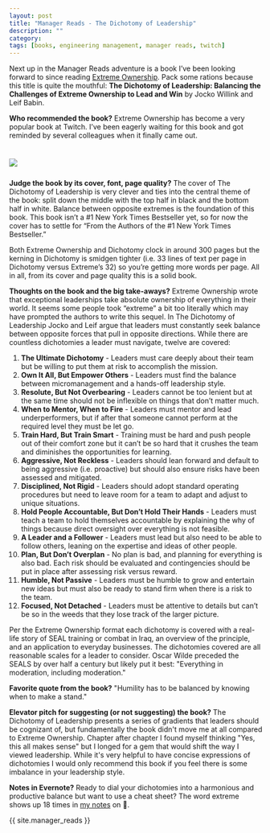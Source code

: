 ```yaml
---
layout: post
title: "Manager Reads - The Dichotomy of Leadership"
description: ""
category: 
tags: [books, engineering management, manager reads, twitch]
---
```


Next up in the Manager Reads adventure is a book I’ve been looking forward to since reading [Extreme Ownership][3]. Pack some rations because this title is quite the mouthful: **The Dichotomy of Leadership: Balancing the Challenges of Extreme Ownership to Lead and Win** by Jocko Willink and Leif Babin.

**Who recommended the book?** Extreme Ownership has become a very popular book at Twitch. I’ve been eagerly waiting for this book and got reminded by several colleagues when it finally came out. 

<div>
    <img class="rounded-corners" style="max-width: 360px; border: 1px; margin-top: 24px;" src="{{ site.images2018 }}/12-22/dichotomy-leadership.png"/>
    <p class="caption-text" style="line-height: 1.5em; margin-bottom: 24px;"><strong></strong></p>
</div>

**Judge the book by its cover, font, page quality?** The cover of The Dichotomy of Leadership is very clever and ties into the central theme of the book: split down the middle with the top half in black and the bottom half in white. Balance between opposite extremes is the foundation of this book. This book isn’t a #1 New York Times Bestseller yet, so for now the cover has to settle for “From the Authors of the #1 New York Times Bestseller.”

Both Extreme Ownership and Dichotomy clock in around 300 pages but the kerning in Dichotomy is smidgen tighter (i.e. 33 lines of text per page in Dichotomy versus Extreme’s 32) so you’re getting more words per page. All in all, from its cover and page quality this is a solid book.

**Thoughts on the book and the big take-aways?** Extreme Ownership wrote that exceptional leaderships take absolute ownership of everything in their world. It seems some people took “extreme” a bit too literally which may have prompted the authors to write this sequel. In The Dichotomy of Leadership Jocko and Leif argue that leaders must constantly seek balance between opposite forces that pull in opposite directions. While there are countless dichotomies a leader must navigate, twelve are covered:

1. **The Ultimate Dichotomy** - Leaders must care deeply about their team but be willing to put them at risk to accomplish the mission.
1. **Own It All, But Empower Others** - Leaders must find the balance between micromanagement and a hands-off leadership style.
1. **Resolute, But Not Overbearing** - Leaders cannot be too lenient but at the same time should not be inflexible on things that don’t matter much.
1. **When to Mentor, When to Fire** - Leaders must mentor and lead underperformers, but if after that someone cannot perform at the required level they must be let go.
1. **Train Hard, But Train Smart** - Training must be hard and push people out of their comfort zone but it can’t be so hard that it crushes the team and diminishes the opportunities for learning.
1. **Aggressive, Not Reckless** -  Leaders should lean forward and default to being aggressive (i.e. proactive) but should also ensure risks have been assessed and mitigated.
1. **Disciplined, Not Rigid** - Leaders should adopt standard operating procedures but need to leave room for a team to adapt and adjust to unique situations.
1. **Hold People Accountable, But Don’t Hold Their Hands** - Leaders must teach a team to hold themselves accountable by explaining the why of things because direct oversight over everything is not feasible.
1. **A Leader and a Follower** - Leaders must lead but also need to be able to follow others, leaning on the expertise and ideas of other people.
1. **Plan, But Don’t Overplan** - No plan is bad, and planning for everything is also bad. Each risk should be evaluated and contingencies should be put in place after assessing risk versus reward.
1. **Humble, Not Passive** - Leaders must be humble to grow and entertain new ideas but must also be ready to stand firm when there is a risk to the team.
1. **Focused, Not Detached** - Leaders must be attentive to details but can’t be so in the weeds that they lose track of the larger picture.

Per the Extreme Ownership format each dichotomy is covered with a real-life story of SEAL training or combat in Iraq, an overview of the principle, and an application to everyday businesses. The dichotomies covered are all reasonable scales for a leader to consider. Oscar Wilde preceded the SEALS by over half a century but likely put it best: "Everything in moderation, including moderation."

**Favorite quote from the book?** "Humility has to be balanced by knowing when to make a stand."

**Elevator pitch for suggesting (or not suggesting) the book?** The Dichotomy of Leadership presents a series of gradients that leaders should be cognizant of, but fundamentally the book didn't move me at all compared to Extreme Ownership. Chapter after chapter I found myself thinking "Yes, this all makes sense" but I longed for a gem that would shift the way I viewed leadership. While it's very helpful to have concise expressions of dichotomies I would only recommend this book if you feel there is some imbalance in your leadership style.

**Notes in Evernote?** Ready to dial your dichotomies into a harmonious and productive balance but want to use a cheat sheet? The word extreme shows up 18 times in [my notes][1] on 🐘.

{{ site.manager_reads }}

[1]: https://www.evernote.com/l/AOS0Ncd3_1hNi79GZrl3_ICAzZcJIkvkSfQ
[3]: {{site.base_url}}/2018/09/12/manager-reads-extreme-ownership/

